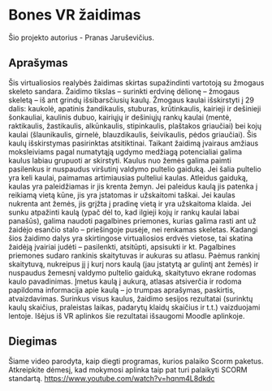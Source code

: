 # Bones VR žaidimas
Šio projekto autorius - Pranas Jaruševičius.

## Aprašymas
Šis virtualiosios realybės žaidimas skirtas supažindinti vartotoją su žmogaus skeleto sandara. Žaidimo tikslas – surinkti erdvinę dėlionę – žmogaus skeletą – iš ant grindų išsibarsčiusių kaulų.
Žmogaus kaulai išskirstyti į 29 dalis: kaukolė, apatinis žandikaulis, stuburas, krūtinkaulis, kairieji ir dešinieji šonkauliai, kaulinis dubuo, kairiųjų ir dešiniųjų rankų kaulai (mentė, raktikaulis, žastikaulis, alkūnkaulis, stipinkaulis, plaštakos griaučiai) bei kojų kaulai (šlaunikaulis, girnelė, blauzdikaulis, šeivikaulis, pėdos griaučiai). Šis kaulų išskirstymas pasirinktas atsitiktinai. Taikant žaidimą įvairaus amžiaus moksleiviams pagal numatytąją ugdymo medžiagą potencialiai galima kaulus labiau grupuoti ar skirstyti.
Kaulus nuo žemės galima paimti pasilenkus ir nuspaudus viršutinį valdymo pultelio gaiduką. Jei šalia pultelio yra keli kaulai, paimamas artimiausias pulteliui kaulas. Atleidus gaiduką, kaulas yra paleidžiamas ir jis krenta žemyn. Jei paleidus kaulą jis patenka į reikiamą vietą kūne, jis yra įstatomas ir užskaitomi taškai. Jei kaulas nukrenta ant žemės, jis grįžta į pradinę vietą ir yra užskaitoma klaida.
Jei sunku atpažinti kaulą (ypač dėl to, kad ilgieji kojų ir rankų kaulai labai panašūs), galima naudoti pagalbines priemones, kurias galima rasti ant už žaidėjo esančio stalo – priešingoje pusėje, nei renkamas skeletas. Kadangi šios žaidimo dalys yra skirtingose virtualiosios erdvės vietose, tai skatina žaidėją įvairiai judėti – pasilenkti, atsitūpti, apsisukti ir kt. Pagalbines priemones sudaro rankinis skaitytuvas ir aukuras su atlasu. Paėmus rankinį skaitytuvą, nukreipus jį į kurį nors kaulą (jau įstatytą ar gulintį ant žemės) ir nuspaudus žemesnį valdymo pultelio gaiduką, skaitytuvo ekrane rodomas kaulo pavadinimas. Įmetus kaulą į aukurą, atlasas atsiverčia ir rodoma papildoma informacija apie kaulą – jo trumpas aprašymas, paskirtis, atvaizdavimas.
Surinkus visus kaulus, žaidimo sesijos rezultatai (surinktų kaulų skaičius, praleistas laikas, padarytų klaidų skaičius ir t.t.) vaizduojami lentoje. Išėjus iš VR aplinkos šie rezultatai išsaugomi Moodle aplinkoje.

## Diegimas
Šiame video parodyta, kaip diegti programas, kurios palaiko Scorm paketus. Atkreipkite dėmesį, kad mokymosi aplinka taip pat turi palaikyti SCORM standartą.
https://www.youtube.com/watch?v=hqnm4L8dkdc
